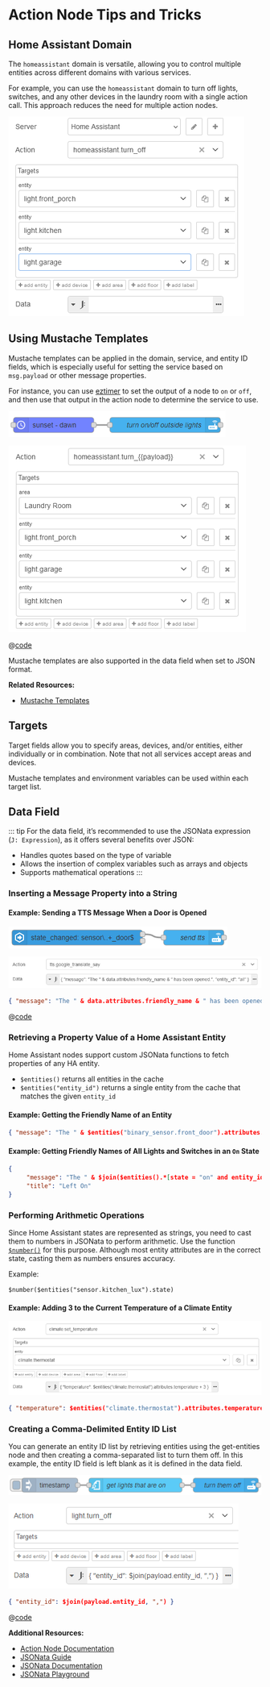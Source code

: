 # Action Node Tips and Tricks

## Home Assistant Domain

The `homeassistant` domain is versatile, allowing you to control multiple entities across different domains with various services.

For example, you can use the `homeassistant` domain to turn off lights, switches, and any other devices in the laundry room with a single action call. This approach reduces the need for multiple action nodes.

![Screenshot of an action node using the Home Assistant domain](./images/action_06.png)

## Using Mustache Templates

Mustache templates can be applied in the domain, service, and entity ID fields, which is especially useful for setting the service based on `msg.payload` or other message properties.

For instance, you can use [eztimer](https://flows.nodered.org/node/node-red-contrib-eztimer) to set the output of a node to `on` or `off`, and then use that output in the action node to determine the service to use.

![Screenshot of flow](./images/action_01.png)

![Screenshot of the action node](./images/action_03.png)

@[code](@examples/guides/action_node/mustache_templates_01.json)

Mustache templates are also supported in the data field when set to JSON format.

**Related Resources:**

- [Mustache Templates](./mustache-templates.md)

## Targets

Target fields allow you to specify areas, devices, and/or entities, either individually or in combination. Note that not all services accept areas and devices.

Mustache templates and environment variables can be used within each target list.

## Data Field

::: tip
For the data field, it’s recommended to use the JSONata expression (`J: Expression`), as it offers several benefits over JSON:

- Handles quotes based on the type of variable
- Allows the insertion of complex variables such as arrays and objects
- Supports mathematical operations
  :::

### Inserting a Message Property into a String

#### Example: Sending a TTS Message When a Door is Opened

![Screenshot of flow](./images/action_04.png)

![Screenshot of the action node](./images/action_05.png)

```json
{ "message": "The " & data.attributes.friendly_name & " has been opened.", "entity_id": "all" }
```

@[code](@examples/guides/action_node/door_sensor_tts.json)

### Retrieving a Property Value of a Home Assistant Entity

Home Assistant nodes support custom JSONata functions to fetch properties of any HA entity.

- `$entities()` returns all entities in the cache
- `$entities("entity_id")` returns a single entity from the cache that matches the given `entity_id`

#### Example: Getting the Friendly Name of an Entity

```json
{ "message": "The " & $entities("binary_sensor.front_door").attributes.friendly_name & " has been opened." }
```

#### Example: Getting Friendly Names of All Lights and Switches in an `On` State

```json
{
     "message": "The " & $join($entities().*[state = "on" and entity_id ~> /^light|^switch/].attributes.friendly_name, ", ") & " are on.",
     "title": "Left On"
}
```

### Performing Arithmetic Operations

Since Home Assistant states are represented as strings, you need to cast them to numbers in JSONata to perform arithmetic. Use the function [`$number()`](https://docs.jsonata.org/numeric-functions#number) for this purpose. Although most entity attributes are in the correct state, casting them as numbers ensures accuracy.

Example:

```
$number($entities("sensor.kitchen_lux").state)
```

#### Example: Adding 3 to the Current Temperature of a Climate Entity

![Screenshot of action node](./images/action_02.png)

```json
{ "temperature": $entities("climate.thermostat").attributes.temperature + 3 }
```

### Creating a Comma-Delimited Entity ID List

You can generate an entity ID list by retrieving entities using the get-entities node and then creating a comma-separated list to turn them off. In this example, the entity ID field is left blank as it is defined in the data field.

![Screenshot of flow](./images/action_07.png)

![Screenshot of action node](./images/action_08.png)

```json
{ "entity_id": $join(payload.entity_id, ",") }
```

@[code](@examples/guides/action_node/entity_id_list.json)

**Additional Resources:**

- [Action Node Documentation](../node/action.md)
- [JSONata Guide](./jsonata/)
- [JSONata Documentation](https://docs.jsonata.org)
- [JSONata Playground](http://try.jsonata.org)
